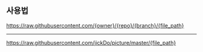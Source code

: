 ## 사용법

https://raw.githubusercontent.com/{owner}/{repo}/{branch}/{file_path}

---

https://raw.githubusercontent.com/jickDo/picture/master/{file_path}
